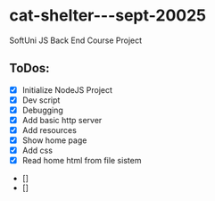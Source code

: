 # cat-shelter---sept-20025
SoftUni JS Back End Course Project

## ToDos:
 - [x] Initialize NodeJS Project
 - [x] Dev script
 - [x] Debugging
 - [x] Add basic http server
 - [x] Add resources
 - [x] Show home page
 - [x] Add css
 - [x] Read home html from file sistem
 - [] 
 - [] 
